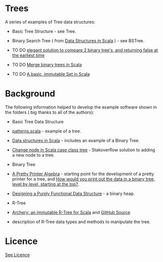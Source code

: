 # Trees

A series of examples of Tree data structures:

* Basic Tree Structure - see Tree.
* Binary Search Tree ( from [Data Structures in Scala](http://www.slideshare.net/knoldus/data-structuresscala) ) - see BSTree.

* TO DO [elegant solution to compare 2 binary tree's, and returning false at the earliest time](http://stackoverflow.com/questions/15706904/elegant-solution-to-compare-2-binary-trees-and-returning-false-at-the-earliest)
* TO DO [Merge binary trees in Scala](http://stackoverflow.com/questions/23849602/merge-binary-trees-in-scala)

* TO DO [A basic, immutable Set in Scala](http://amitdev.github.io/coding/2014/01/20/Functional-Set/)

# Background

The following information helped to develop the example software shown in the folders ( big thanks to all of the 
authors):

* Basic Tree Data Structure

* [patterns.scala](http://www.scala-lang.org/old/node/52.html) - example of a tree.
* [Data structures in Scala](http://www.slideshare.net/knoldus/data-structuresscala) - includes an example of a Binary Tree. 
* [Change node in Scala case class tree](http://stackoverflow.com/questions/9129671/change-node-in-scala-case-class-tree) - Stakoverflow solution to adding a new
node to a tree.

* Binary Tree

* [A Pretty Printer Algebra](http://www.scala-blogs.org/2009/04/combinators-for-pretty-printers-part-1.html) - starting point for the 
development of a pretty printer for a tree, and [How would you print out the data in a binary tree, level by level, starting at the top?](http://stackoverflow.com/questions/1104644/how-would-you-print-out-the-data-in-a-binary-tree-level-by-level-starting-at-t).  
* [Designing a Purely Functional Data Structure](http://vkostyukov.ru/posts/designing-a-pfds/) - a binary heap.


* R-Tree

* [Archery: an immutable R-Tree for Scala](http://making.meetup.com/post/64387936554/archery-an-immutable-r-tree-for-scala) and [GitHub Source](https://github.com/meetup/archery) 
- description of R-Tree data types and methods to manipulate the tree.


# Licence

[See Licence](/LICENSE)










